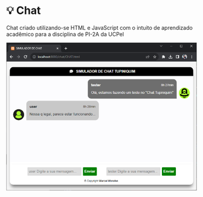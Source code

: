 # :bulb: Chat
Chat criado utilizando-se HTML e JavaScript com o intuito de aprendizado acadêmico para a disciplina de PI-2A da UCPel

<img src="chat.png" alt="imagem">
